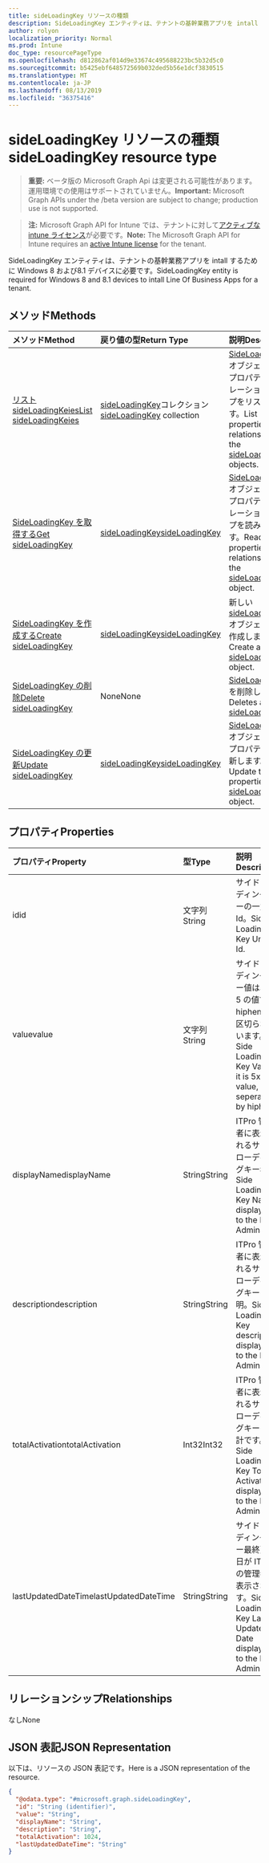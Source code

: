 ```yaml
---
title: sideLoadingKey リソースの種類
description: SideLoadingKey エンティティは、テナントの基幹業務アプリを intall するために Windows 8 および8.1 デバイスに必要です。
author: rolyon
localization_priority: Normal
ms.prod: Intune
doc_type: resourcePageType
ms.openlocfilehash: d812862af014d9e33674c495688223bc5b32d5c0
ms.sourcegitcommit: b5425ebf648572569b032ded5b56e1dcf3830515
ms.translationtype: MT
ms.contentlocale: ja-JP
ms.lasthandoff: 08/13/2019
ms.locfileid: "36375416"
---
```

# <a name="sideloadingkey-resource-type"></a><span data-ttu-id="1f4ed-103">sideLoadingKey リソースの種類</span><span class="sxs-lookup"><span data-stu-id="1f4ed-103">sideLoadingKey resource type</span></span>

> <span data-ttu-id="1f4ed-104">**重要:** ベータ版の Microsoft Graph Api は変更される可能性があります。運用環境での使用はサポートされていません。</span><span class="sxs-lookup"><span data-stu-id="1f4ed-104">**Important:** Microsoft Graph APIs under the /beta version are subject to change; production use is not supported.</span></span>

> <span data-ttu-id="1f4ed-105">**注:** Microsoft Graph API for Intune では、テナントに対して[アクティブな intune ライセンス](https://go.microsoft.com/fwlink/?linkid=839381)が必要です。</span><span class="sxs-lookup"><span data-stu-id="1f4ed-105">**Note:** The Microsoft Graph API for Intune requires an [active Intune license](https://go.microsoft.com/fwlink/?linkid=839381) for the tenant.</span></span>

<span data-ttu-id="1f4ed-106">SideLoadingKey エンティティは、テナントの基幹業務アプリを intall するために Windows 8 および8.1 デバイスに必要です。</span><span class="sxs-lookup"><span data-stu-id="1f4ed-106">SideLoadingKey entity is required for Windows 8 and 8.1 devices to intall Line Of Business Apps for a tenant.</span></span>

## <a name="methods"></a><span data-ttu-id="1f4ed-107">メソッド</span><span class="sxs-lookup"><span data-stu-id="1f4ed-107">Methods</span></span>
|<span data-ttu-id="1f4ed-108">メソッド</span><span class="sxs-lookup"><span data-stu-id="1f4ed-108">Method</span></span>|<span data-ttu-id="1f4ed-109">戻り値の型</span><span class="sxs-lookup"><span data-stu-id="1f4ed-109">Return Type</span></span>|<span data-ttu-id="1f4ed-110">説明</span><span class="sxs-lookup"><span data-stu-id="1f4ed-110">Description</span></span>|
|:---|:---|:---|
|[<span data-ttu-id="1f4ed-111">リスト sideLoadingKeies</span><span class="sxs-lookup"><span data-stu-id="1f4ed-111">List sideLoadingKeies</span></span>](../api/intune-onboarding-sideloadingkey-list.md)|<span data-ttu-id="1f4ed-112">[sideLoadingKey](../resources/intune-onboarding-sideloadingkey.md)コレクション</span><span class="sxs-lookup"><span data-stu-id="1f4ed-112">[sideLoadingKey](../resources/intune-onboarding-sideloadingkey.md) collection</span></span>|<span data-ttu-id="1f4ed-113">[SideLoadingKey](../resources/intune-onboarding-sideloadingkey.md)オブジェクトのプロパティとリレーションシップをリストします。</span><span class="sxs-lookup"><span data-stu-id="1f4ed-113">List properties and relationships of the [sideLoadingKey](../resources/intune-onboarding-sideloadingkey.md) objects.</span></span>|
|[<span data-ttu-id="1f4ed-114">SideLoadingKey を取得する</span><span class="sxs-lookup"><span data-stu-id="1f4ed-114">Get sideLoadingKey</span></span>](../api/intune-onboarding-sideloadingkey-get.md)|[<span data-ttu-id="1f4ed-115">sideLoadingKey</span><span class="sxs-lookup"><span data-stu-id="1f4ed-115">sideLoadingKey</span></span>](../resources/intune-onboarding-sideloadingkey.md)|<span data-ttu-id="1f4ed-116">[SideLoadingKey](../resources/intune-onboarding-sideloadingkey.md)オブジェクトのプロパティとリレーションシップを読み取ります。</span><span class="sxs-lookup"><span data-stu-id="1f4ed-116">Read properties and relationships of the [sideLoadingKey](../resources/intune-onboarding-sideloadingkey.md) object.</span></span>|
|[<span data-ttu-id="1f4ed-117">SideLoadingKey を作成する</span><span class="sxs-lookup"><span data-stu-id="1f4ed-117">Create sideLoadingKey</span></span>](../api/intune-onboarding-sideloadingkey-create.md)|[<span data-ttu-id="1f4ed-118">sideLoadingKey</span><span class="sxs-lookup"><span data-stu-id="1f4ed-118">sideLoadingKey</span></span>](../resources/intune-onboarding-sideloadingkey.md)|<span data-ttu-id="1f4ed-119">新しい[sideLoadingKey](../resources/intune-onboarding-sideloadingkey.md)オブジェクトを作成します。</span><span class="sxs-lookup"><span data-stu-id="1f4ed-119">Create a new [sideLoadingKey](../resources/intune-onboarding-sideloadingkey.md) object.</span></span>|
|[<span data-ttu-id="1f4ed-120">SideLoadingKey の削除</span><span class="sxs-lookup"><span data-stu-id="1f4ed-120">Delete sideLoadingKey</span></span>](../api/intune-onboarding-sideloadingkey-delete.md)|<span data-ttu-id="1f4ed-121">None</span><span class="sxs-lookup"><span data-stu-id="1f4ed-121">None</span></span>|<span data-ttu-id="1f4ed-122">[SideLoadingKey](../resources/intune-onboarding-sideloadingkey.md)を削除します。</span><span class="sxs-lookup"><span data-stu-id="1f4ed-122">Deletes a [sideLoadingKey](../resources/intune-onboarding-sideloadingkey.md).</span></span>|
|[<span data-ttu-id="1f4ed-123">SideLoadingKey の更新</span><span class="sxs-lookup"><span data-stu-id="1f4ed-123">Update sideLoadingKey</span></span>](../api/intune-onboarding-sideloadingkey-update.md)|[<span data-ttu-id="1f4ed-124">sideLoadingKey</span><span class="sxs-lookup"><span data-stu-id="1f4ed-124">sideLoadingKey</span></span>](../resources/intune-onboarding-sideloadingkey.md)|<span data-ttu-id="1f4ed-125">[SideLoadingKey](../resources/intune-onboarding-sideloadingkey.md)オブジェクトのプロパティを更新します。</span><span class="sxs-lookup"><span data-stu-id="1f4ed-125">Update the properties of a [sideLoadingKey](../resources/intune-onboarding-sideloadingkey.md) object.</span></span>|

## <a name="properties"></a><span data-ttu-id="1f4ed-126">プロパティ</span><span class="sxs-lookup"><span data-stu-id="1f4ed-126">Properties</span></span>
|<span data-ttu-id="1f4ed-127">プロパティ</span><span class="sxs-lookup"><span data-stu-id="1f4ed-127">Property</span></span>|<span data-ttu-id="1f4ed-128">型</span><span class="sxs-lookup"><span data-stu-id="1f4ed-128">Type</span></span>|<span data-ttu-id="1f4ed-129">説明</span><span class="sxs-lookup"><span data-stu-id="1f4ed-129">Description</span></span>|
|:---|:---|:---|
|<span data-ttu-id="1f4ed-130">id</span><span class="sxs-lookup"><span data-stu-id="1f4ed-130">id</span></span>|<span data-ttu-id="1f4ed-131">文字列</span><span class="sxs-lookup"><span data-stu-id="1f4ed-131">String</span></span>|<span data-ttu-id="1f4ed-132">サイドローディングキーの一意 Id。</span><span class="sxs-lookup"><span data-stu-id="1f4ed-132">Side Loading Key Unique Id.</span></span>|
|<span data-ttu-id="1f4ed-133">value</span><span class="sxs-lookup"><span data-stu-id="1f4ed-133">value</span></span>|<span data-ttu-id="1f4ed-134">文字列</span><span class="sxs-lookup"><span data-stu-id="1f4ed-134">String</span></span>|<span data-ttu-id="1f4ed-135">サイドローディングキー値は、5 x 5 の値で、hiphens で区切られています。</span><span class="sxs-lookup"><span data-stu-id="1f4ed-135">Side Loading Key Value, it is 5x5 value, seperated by hiphens.</span></span>|
|<span data-ttu-id="1f4ed-136">displayName</span><span class="sxs-lookup"><span data-stu-id="1f4ed-136">displayName</span></span>|<span data-ttu-id="1f4ed-137">String</span><span class="sxs-lookup"><span data-stu-id="1f4ed-137">String</span></span>|<span data-ttu-id="1f4ed-138">ITPro 管理者に表示されるサイドローディングキー名。</span><span class="sxs-lookup"><span data-stu-id="1f4ed-138">Side Loading Key Name displayed to the ITPro Admins.</span></span>|
|<span data-ttu-id="1f4ed-139">description</span><span class="sxs-lookup"><span data-stu-id="1f4ed-139">description</span></span>|<span data-ttu-id="1f4ed-140">String</span><span class="sxs-lookup"><span data-stu-id="1f4ed-140">String</span></span>|<span data-ttu-id="1f4ed-141">ITPro 管理者に表示されるサイドローディングキーの説明。</span><span class="sxs-lookup"><span data-stu-id="1f4ed-141">Side Loading Key description displayed to the ITPro Admins..</span></span>|
|<span data-ttu-id="1f4ed-142">totalActivation</span><span class="sxs-lookup"><span data-stu-id="1f4ed-142">totalActivation</span></span>|<span data-ttu-id="1f4ed-143">Int32</span><span class="sxs-lookup"><span data-stu-id="1f4ed-143">Int32</span></span>|<span data-ttu-id="1f4ed-144">ITPro 管理者に表示されるサイドローディングキーの合計です。</span><span class="sxs-lookup"><span data-stu-id="1f4ed-144">Side Loading Key Total Activation displayed to the ITPro Admins.</span></span>|
|<span data-ttu-id="1f4ed-145">lastUpdatedDateTime</span><span class="sxs-lookup"><span data-stu-id="1f4ed-145">lastUpdatedDateTime</span></span>|<span data-ttu-id="1f4ed-146">String</span><span class="sxs-lookup"><span data-stu-id="1f4ed-146">String</span></span>|<span data-ttu-id="1f4ed-147">サイドローディングキー最終更新日が ITPro の管理者に表示されます。</span><span class="sxs-lookup"><span data-stu-id="1f4ed-147">Side Loading Key Last Updated Date displayed to the ITPro Admins.</span></span>|

## <a name="relationships"></a><span data-ttu-id="1f4ed-148">リレーションシップ</span><span class="sxs-lookup"><span data-stu-id="1f4ed-148">Relationships</span></span>
<span data-ttu-id="1f4ed-149">なし</span><span class="sxs-lookup"><span data-stu-id="1f4ed-149">None</span></span>

## <a name="json-representation"></a><span data-ttu-id="1f4ed-150">JSON 表記</span><span class="sxs-lookup"><span data-stu-id="1f4ed-150">JSON Representation</span></span>
<span data-ttu-id="1f4ed-151">以下は、リソースの JSON 表記です。</span><span class="sxs-lookup"><span data-stu-id="1f4ed-151">Here is a JSON representation of the resource.</span></span>
<!-- {
  "blockType": "resource",
  "keyProperty": "id",
  "@odata.type": "microsoft.graph.sideLoadingKey"
}
-->
``` json
{
  "@odata.type": "#microsoft.graph.sideLoadingKey",
  "id": "String (identifier)",
  "value": "String",
  "displayName": "String",
  "description": "String",
  "totalActivation": 1024,
  "lastUpdatedDateTime": "String"
}
```



